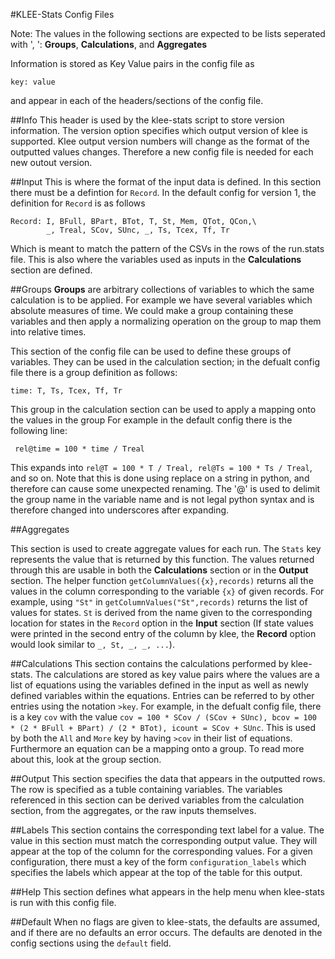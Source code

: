 #KLEE-Stats Config Files

Note: The values in the following sections are expected to be lists seperated with ', ': **Groups**, **Calculations**, and **Aggregates**

Information is stored as Key Value pairs in the config file as 

```
key: value 
```

and appear in each of the headers/sections of the config file.

##Info
This header is used by the klee-stats script to store version information. The version option specifies which output version of klee is supported. Klee output version numbers will change as the format of the outputted values changes. Therefore a new config file is needed for each new outout version.

##Input
This is where the format of the input data is defined. In this section there must be a defintion for `Record`. In the default config for version 1, the definition for `Record` is as follows
```
Record: I, BFull, BPart, BTot, T, St, Mem, QTot, QCon,\
        _, Treal, SCov, SUnc, _, Ts, Tcex, Tf, Tr
```

Which is meant to match the pattern of the CSVs in the rows of the run.stats file. This is also where the variables used as inputs in the **Calculations** section are defined.

##Groups
**Groups** are arbitrary collections of variables to which the same calculation is to be applied. For example we have several variables which absolute measures of time. We could make a group containing these variables and then apply a normalizing operation on the group to map them into relative times.

This section of the config file can be used to define these groups of variables. They can be used in the calculation section; in the defualt config file there is a group definition as follows:
```
time: T, Ts, Tcex, Tf, Tr
```

This group in the calculation section can be used to apply a mapping onto the values in the group For example in the default config there is the following line:

```
 rel@time = 100 * time / Treal
```

This expands into `rel@T = 100 * T / Treal, rel@Ts = 100 * Ts / Treal`, and so on. Note that this is done using replace on a string in python, and therefore can cause some unexpected renaming. The '@' is used to delimit the group name in the variable name and is not legal python syntax and is therefore changed into underscores after expanding.

##Aggregates

This section is used to create aggregate values for each run. The `Stats` key represents the value that is returned by this function. The values returned through this are usable in both the **Calculations** section or in the **Output** section.
The helper function `getColumnValues({x},records)` returns all the values in the column corresponding to the variable `{x}` of given records. For example, using `"St"` in `getColumnValues("St",records)` returns the list of values for states. `St` is derived from the name given to the corresponding location for states in the `Record` option in the **Input** section (If state values were printed in the second entry of the column by klee, the **Record** option would look similar to `_, St, _, _, ...`).

##Calculations
This section contains the calculations performed by klee-stats. The calculations are stored as key value pairs where the values are a list of equations using the variables defined in the input as well as newly defined variables within the equations. Entries can be referred to by other entries using the notation `>key`. For example, in the defualt config file, there is a key `cov` with the value `cov = 100 * SCov / (SCov + SUnc), bcov = 100 * (2 * BFull + BPart) / (2 * BTot), icount = SCov + SUnc`. This is used by both the `All` and `More` key by having `>cov` in their list of equations. Furthermore an equation can be a mapping onto a group. To read more about this, look at the group section.

##Output
This section specifies the data that appears in the outputted rows. The row is specified as a tuble containing variables. The variables referenced in this section can be derived variables from the calculation section, from the aggregates, or the raw inputs themselves.

##Labels
This section contains the corresponding text label for a value. The value in this section must match the corresponding output value. They will appear at the top of the column for the corresponding values.
For a given configuration, there must a key of the form `configuration_labels` which specifies the labels which appear at the top of the table for this output.

##Help
This section defines what appears in the help menu when klee-stats is run with this config file.

##Default
When no flags are given to klee-stats, the defaults are assumed, and if there are no defaults an error occurs. The defaults are denoted in the config sections using the `default` field.

